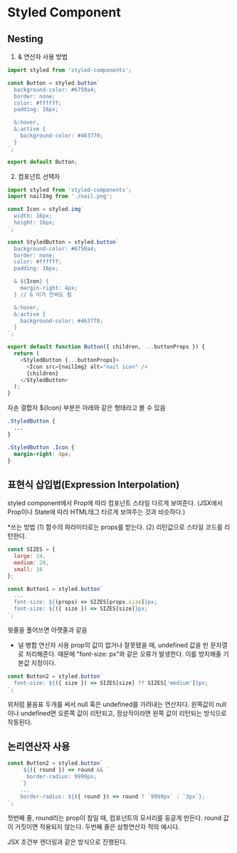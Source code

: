 # Styled Component

## Nesting
1) & 연산자 사용 방법
```javascript
import styled from 'styled-components';

const Button = styled.button`
  background-color: #6750a4;
  border: none;
  color: #ffffff;
  padding: 16px;

  &:hover,
  &:active {
    background-color: #463770;
  }
`;

export default Button;
```

2) 컴포넌트 선택자
```javascript
import styled from 'styled-components';
import nailImg from './nail.png';

const Icon = styled.img`
  width: 16px;
  height: 16px;
`;

const StyledButton = styled.button`
  background-color: #6750a4;
  border: none;
  color: #ffffff;
  padding: 16px;

  & ${Icon} { 
    margin-right: 4px;
  } // & 이거 안써도 됨

  &:hover,
  &:active {
    background-color: #463770;
  }
`;

export default function Button({ children, ...buttonProps }) {
  return (
    <StyledButton {...buttonProps}>
      <Icon src={nailImg} alt="nail icon" />
      {children}
    </StyledButton>
  );
}
```
자손 결합자 ${Icon} 부분은 아래와 같은 형태라고 볼 수 있음
```CSS
.StyledButton {
  ...
}

.StyledButton .Icon {
  margin-right: 4px;
}

```

## 표현식 삽입법(Expression Interpolation)
styled component에서 Prop에 따라 컴포넌트 스타일 다르게 보여준다.
(JSX에서 Prop이나 State에 따라 HTML태그 타르게 보여주는 것과 비슷하다.)

*쓰는 방법
(1) 함수의 파라미터로는 props를 받는다. (2) 리턴값으로 스타일 코드를 리턴한다.

```javascript
const SIZES = {
  large: 24,
  medium: 20,
  small: 16
};

const Button1 = styled.button`
  ...
  font-size: ${(props) => SIZES[props.size]}px;
  font-size: ${({ size }) => SIZES[size]}px;
`;
```
윗줄을 풀어쓰면 아랫줄과 같음

* 널 병합 연산자 사용
prop의 값이 없거나 잘못됐을 때, undefined 값을 빈 문자열로 처리해준다. 때문에 "font-size: px"와 같은 오류가 발생한다.
이를 방지해줄 기본값 지정이다.
```javascript
const Button2 = styled.button`
  font-size: ${({ size }) => SIZES[size] ?? SIZES['medium']}px;
`;
```
위처럼 물음표 두개를 써서 null 혹은 undefined를 가려내는 연산자다.
왼쪽값이 null이나 undefined면 오른쪽 값이 리턴되고, 정상적이라면 왼쪽 값이 리턴되는 방식으로 작동된다.

## 논리연산자 사용
```javascript
const Button2 = styled.button`
     ${({ round }) => round && `
      border-radius: 9999px;
    `}
    ...
    border-radius: ${({ round }) => round ? `9999px` : `3px`};
`;
```
첫번째 줄, round라는 prop이 참일 때, 컴포넌트의 모서리를 둥글게 만든다. round 값이 거짓이면 적용되지 않는다.
두번째 줄은 삼항연산자 적의 예시다.

JSX 조건부 렌더링과 같은 방식으로 진행된다.